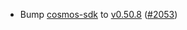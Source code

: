 - Bump [cosmos-sdk](https://github.com/cosmos/cosmos-sdk) to
  [v0.50.8](https://github.com/cosmos/cosmos-sdk/releases/tag/v0.50.8)
  ([\#2053](https://github.com/Roc8Trppn/interchain-security/pull/2053))
